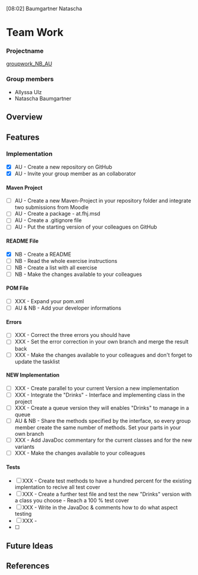 [08:02] Baumgartner Natascha
# Team Work
### Projectname
[groupwork_NB_AU](https://github.com/AllyssaUlz/groupwork_NB_AU.git)

### Group members
* Allyssa Ulz
* Natascha Baumgartner

## Overview
## Features
### Implementation
- [x] AU - Create a new repository on GitHub
- [x] AU - Invite your group member as an collaborator

#### Maven Project
- [ ] AU - Create a new Maven-Project in your repository folder and integrate two submissions from Moodle
- [ ] AU - Create a package - at.fhj.msd
- [ ] AU - Create a .gitignore file
- [ ] AU - Put the starting version of your colleagues on GitHub

#### README File
- [x] NB - Create a README
- [ ] NB - Read the whole exercise instructions
- [ ] NB - Create a list with all exercise
- [ ] NB - Make the changes available to your colleagues

#### POM File
- [ ] XXX - Expand your pom.xml
- [ ] AU & NB - Add your developer informations

#### Errors
- [ ] XXX - Correct the three errors you should have
- [ ] XXX - Set the error correction in your own branch and merge the result back
- [ ] XXX - Make the changes available to your colleagues and don't forget to update the tasklist

#### NEW Implementation
- [ ] XXX - Create parallel to your current Version a new implementation
- [ ] XXX - Integrate the "Drinks" - Interface and implementing class in the project
- [ ] XXX - Create a queue version they will enables "Drinks" to manage in a queue
- [ ] AU & NB - Share the methods specified by the interface, so every group member create the same number of methods. Set your parts in your own branch
- [ ] XXX - Add JavaDoc commentary for the current classes and for the new variants
- [ ] XXX - Make the changes available to your colleagues

#### Tests
- [ ] XXX - Create test methods to have a hundred percent for the existing implentation to recive all test cover
- [ ] XXX - Create a further test file and test the new "Drinks" version with a class you choose - Reach a 100 % test cover
- [ ] XXX - Write in the JavaDoc & comments how to do what aspect testing
- [ ] XXX -
- [ ] 


## Future Ideas
## References




